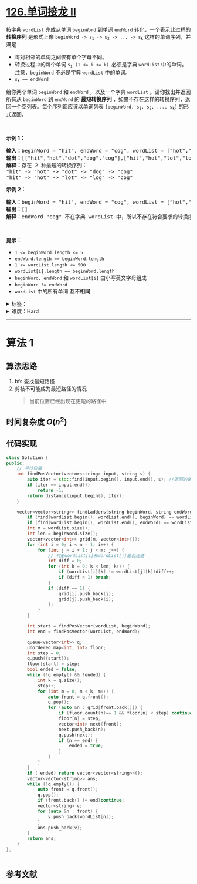 # [126.单词接龙 II](https://leetcode.cn/problems/word-ladder-ii/)

<p>按字典&nbsp;<code>wordList</code> 完成从单词 <code>beginWord</code> 到单词 <code>endWord</code> 转化，一个表示此过程的 <strong>转换序列</strong> 是形式上像 <code>beginWord -&gt; s<sub>1</sub> -&gt; s<sub>2</sub> -&gt; ... -&gt; s<sub>k</sub></code> 这样的单词序列，并满足：</p>

<div class="original__bRMd">
<div>
<ul>
	<li>每对相邻的单词之间仅有单个字母不同。</li>
	<li>转换过程中的每个单词 <code>s<sub>i</sub></code>（<code>1 &lt;= i &lt;= k</code>）必须是字典&nbsp;<code>wordList</code> 中的单词。注意，<code>beginWord</code> 不必是字典 <code>wordList</code> 中的单词。</li>
	<li><code>s<sub>k</sub> == endWord</code></li>
</ul>

<p>给你两个单词 <code>beginWord</code> 和 <code>endWord</code> ，以及一个字典 <code>wordList</code> 。请你找出并返回所有从 <code>beginWord</code> 到 <code>endWord</code> 的 <strong>最短转换序列</strong> ，如果不存在这样的转换序列，返回一个空列表。每个序列都应该以单词列表<em> </em><code>[beginWord, s<sub>1</sub>, s<sub>2</sub>, ..., s<sub>k</sub>]</code> 的形式返回。</p>

<p>&nbsp;</p>

<p><strong>示例 1：</strong></p>

<pre>
<strong>输入：</strong>beginWord = "hit", endWord = "cog", wordList = ["hot","dot","dog","lot","log","cog"]
<strong>输出：</strong>[["hit","hot","dot","dog","cog"],["hit","hot","lot","log","cog"]]
<strong>解释：</strong>存在 2 种最短的转换序列：
"hit" -&gt; "hot" -&gt; "dot" -&gt; "dog" -&gt; "cog"
"hit" -&gt; "hot" -&gt; "lot" -&gt; "log" -&gt; "cog"
</pre>

<p><strong>示例 2：</strong></p>

<pre>
<strong>输入：</strong>beginWord = "hit", endWord = "cog", wordList = ["hot","dot","dog","lot","log"]
<strong>输出：</strong>[]
<strong>解释：</strong>endWord "cog" 不在字典 wordList 中，所以不存在符合要求的转换序列。
</pre>

<p>&nbsp;</p>

<p><strong>提示：</strong></p>

<ul>
	<li><code>1 &lt;= beginWord.length &lt;= 5</code></li>
	<li><code>endWord.length == beginWord.length</code></li>
	<li><code>1 &lt;= wordList.length &lt;= 500</code></li>
	<li><code>wordList[i].length == beginWord.length</code></li>
	<li><code>beginWord</code>、<code>endWord</code> 和 <code>wordList[i]</code> 由小写英文字母组成</li>
	<li><code>beginWord != endWord</code></li>
	<li><code>wordList</code> 中的所有单词 <strong>互不相同</strong></li>
</ul>
</div>
</div>

<details>
<summary>标签：</summary>
['广度优先搜索', '哈希表', '字符串', '回溯']
</details>

<details>
<summary>难度：Hard</summary>
喜欢：606
</details>

---

# 算法 1

## 算法思路

1. bfs 查找最短路径
2. 剪枝不可能成为最短路径的情况
   > 当前位置已经出现在更短的路径中

## 时间复杂度 $O(n^2)$

## 代码实现

```cpp []
class Solution {
public:
    // 寻找位置
    int findPosVector(vector<string> input, string s) {
        auto iter = std::find(input.begin(), input.end(), s); //返回的是一个迭代器指针
        if (iter == input.end())
            return -1;
        return distance(input.begin(), iter);
    }

    vector<vector<string>> findLadders(string beginWord, string endWord, vector<string> &wordList) {
        if (find(wordList.begin(), wordList.end(), beginWord) == wordList.end()) wordList.push_back(beginWord);
        if (find(wordList.begin(), wordList.end(), endWord) == wordList.end()) return vector<vector<string>>{};
        int m = wordList.size();
        int len = beginWord.size();
        vector<vector<int>> grid(m, vector<int>{});
        for (int i = 0; i < m - 1; i++) {
            for (int j = i + 1; j < m; j++) {
                // 判断wordList[i]和wordList[j]是否连通
                int diff = 0;
                for (int k = 0; k < len; k++) {
                    if (wordList[i][k] != wordList[j][k])diff++;
                    if (diff > 1) break;
                }
                if (diff == 1) {
                    grid[i].push_back(j);
                    grid[j].push_back(i);
                };
            }
        }

        int start = findPosVector(wordList, beginWord);
        int end = findPosVector(wordList, endWord);

        queue<vector<int>> q;
        unordered_map<int, int> floor;
        int step = 0;
        q.push({start});
        floor[start] = step;
        bool ended = false;
        while (!q.empty() && !ended) {
            int k = q.size();
            step++;
            for (int m = 0; m < k; m++) {
                auto front = q.front();
                q.pop();
                for (auto &n : grid[front.back()]) {
                    if (floor.count(n)== 1 && floor[n] < step) continue;// 当前位置已经出现在更短的路径中
                    floor[n] = step;
                    vector<int> next(front);
                    next.push_back(n);
                    q.push(next);
                    if (n == end) {
                        ended = true;
                    }
                }
            }
        }
        if (!ended) return vector<vector<string>>{};
        vector<vector<string>> ans;
        while (!q.empty()) {
            auto front = q.front();
            q.pop();
            if (front.back() != end)continue;
            vector<string> v;
            for (auto &n : front) {
                v.push_back(wordList[n]);
            }
            ans.push_back(v);
        }
        return ans;
    }
};
```

```java []

```

## 参考文献
